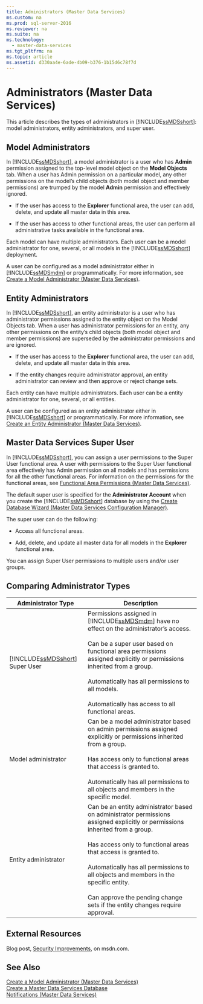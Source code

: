 ```yaml
---
title: Administrators (Master Data Services)
ms.custom: na
ms.prod: sql-server-2016
ms.reviewer: na
ms.suite: na
ms.technology: 
  - master-data-services
ms.tgt_pltfrm: na
ms.topic: article
ms.assetid: d330aa4e-6ade-4b09-b376-1b15d6c78f7d
---
```

# Administrators (Master Data Services)
  This article describes the types of administrators in [!INCLUDE[ssMDSshort](../../Token\Other/ssMDSshort_md.md)]: model administrators, entity administrators, and super user.  
  
## Model Administrators  
 In [!INCLUDE[ssMDSshort](../../Token\Other/ssMDSshort_md.md)], a model administrator is a user who has **Admin** permission assigned to the top\-level model object on the **Model Objects** tab. When a user has Admin permission on a particular model, any other permissions on the model’s child objects \(both model object and member permissions\) are trumped by the model **Admin** permission and effectively ignored.  
  
-   If the user has access to the **Explorer** functional area, the user can add, delete, and update all master data in this area.  
  
-   If the user has access to other functional areas, the user can perform all administrative tasks available in the functional area.  
  
 Each model can have multiple administrators. Each user can be a model administrator for one, several, or all models in the [!INCLUDE[ssMDSshort](../../Token\Other/ssMDSshort_md.md)] deployment.  
  
 A user can be configured as a model administrator either in [!INCLUDE[ssMDSmdm](../../Token\Other/ssMDSmdm_md.md)] or programmatically. For more information, see [Create a Model Administrator &#40;Master Data Services&#41;](../Topic/Create%20a%20Model%20Administrator%20\(Master%20Data%20Services\).md).  
  
## Entity Administrators  
 In [!INCLUDE[ssMDSshort](../../Token\Other/ssMDSshort_md.md)], an entity administrator is a user who has administrator permissions assigned to the entity object on the Model Objects tab. When a user has administrator permissions for an entity, any other permissions on the entity’s child objects \(both model object and member permissions\) are superseded by the administrator permissions and are ignored.  
  
-   If the user has access to the **Explorer** functional area, the user can add, delete, and update all master data in this area.  
  
-   If the entity changes require administrator approval, an entity administrator can review and then approve or reject change sets.  
  
 Each entity can have multiple administrators. Each user can be a entity administrator for one, several, or all entities.  
  
 A user can be configured as an entity administrator either in [!INCLUDE[ssMDSshort](../../Token\Other/ssMDSshort_md.md)] or programmatically. For more information, see [Create an Entity Administrator &#40;Master Data Services&#41;](../Topic/Create%20an%20Entity%20Administrator%20\(Master%20Data%20Services\).md).  
  
## Master Data Services Super User  
 In [!INCLUDE[ssMDSshort](../../Token\Other/ssMDSshort_md.md)], you can assign a user permissions to the Super User functional area. A user with permissions to the Super User functional area effectively has Admin permission on all models and has permissions for all the other functional areas. For information on the permissions for the functional areas, see [Functional Area Permissions &#40;Master Data Services&#41;](../Topic/Functional%20Area%20Permissions%20\(Master%20Data%20Services\).md).  
  
 The default super user is specified for the **Administrator Account** when you create the [!INCLUDE[ssMDSshort](../../Token\Other/ssMDSshort_md.md)] database by using the [Create Database Wizard &#40;Master Data Services Configuration Manager&#41;](../Topic/Create%20Database%20Wizard%20\(Master%20Data%20Services%20Configuration%20Manager\).md).  
  
 The super user can do the following:  
  
-   Access all functional areas.  
  
-   Add, delete, and update all master data for all models in the **Explorer** functional area.  
  
 You can assign Super User permissions to multiple users and\/or user groups.  
  
## Comparing Administrator Types  
  
|Administrator Type|Description|  
|------------------------|-----------------|  
|[!INCLUDE[ssMDSshort](../../Token\Other/ssMDSshort_md.md)] Super User|Permissions assigned in [!INCLUDE[ssMDSmdm](../../Token\Other/ssMDSmdm_md.md)] have no effect on the administrator’s access.<br /><br /> Can be a super user based on functional area permissions assigned explicitly or permissions inherited from a group.<br /><br /> Automatically has all permissions to all models.<br /><br /> Automatically has access to all functional areas.|  
|Model administrator|Can be a model administrator based on admin permissions assigned explicitly or permissions inherited from a group.<br /><br /> Has access only to functional areas that access is granted to.<br /><br /> Automatically has all permissions to all objects and members in the specific model.|  
|Entity administrator|Can be an entity administrator based on administrator permissions assigned explicitly or permissions inherited from a group.<br /><br /> Has access only to functional areas that access is granted to.<br /><br /> Automatically has all permissions to all objects and members in the specific entity.<br /><br /> Can approve the pending change sets if the entity changes require approval.|  
  
## External Resources  
 Blog post, [Security Improvements](http://go.microsoft.com/fwlink/p/?LinkId=615376), on msdn.com.  
  
## See Also  
 [Create a Model Administrator &#40;Master Data Services&#41;](../Topic/Create%20a%20Model%20Administrator%20\(Master%20Data%20Services\).md)   
 [Create a Master Data Services Database](../../Topics\TopicNameContainA/Create-a-Master-Data-Services-Database.md)   
 [Notifications &#40;Master Data Services&#41;](../Topic/Notifications%20\(Master%20Data%20Services\).md)  
  
  